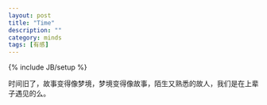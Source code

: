 ```yaml
---
layout: post
title: "Time"
description: ""
category: minds 
tags: [有感]
---
```

{% include JB/setup %}

时间旧了，故事变得像梦境，梦境变得像故事，陌生又熟悉的故人，我们是在上辈子遇见的么。
